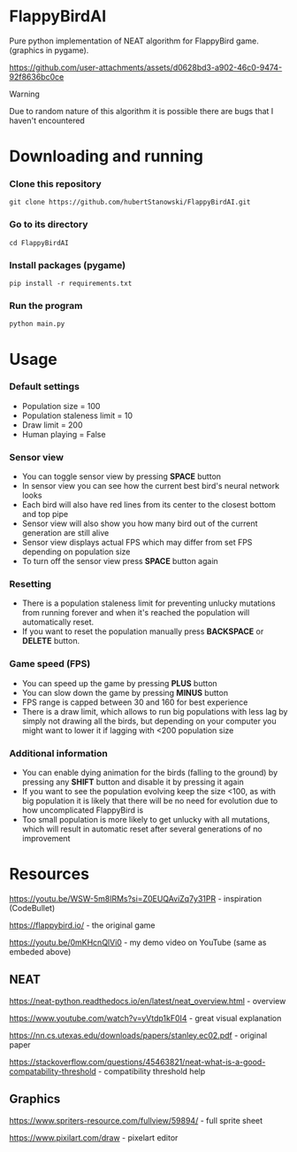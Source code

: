 # FlappyBirdAI
Pure python implementation of NEAT algorithm for FlappyBird game. (graphics in pygame).

https://github.com/user-attachments/assets/d0628bd3-a902-46c0-9474-92f8636bc0ce

> [!WARNING]
> Due to random nature of this algorithm it is possible there are bugs that I haven't encountered

# Downloading and running
### Clone this repository
    git clone https://github.com/hubertStanowski/FlappyBirdAI.git

### Go to its directory
    cd FlappyBirdAI

### Install packages (pygame)
    pip install -r requirements.txt

### Run the program
    python main.py
  
# Usage
### Default settings
- Population size = 100
- Population staleness limit = 10
- Draw limit = 200
- Human playing = False
### Sensor view
- You can toggle sensor view by pressing **SPACE** button
- In sensor view you can see how the current best bird's neural network looks
- Each bird will also have red lines from its center to the closest bottom and top pipe
- Sensor view will also show you how many bird out of the current generation are still alive
- Sensor view displays actual FPS which may differ from set FPS depending on population size
- To turn off the sensor view press **SPACE** button again
### Resetting
- There is a population staleness limit for preventing unlucky mutations from running forever and when it's reached the population will automatically reset.
- If you want to reset the population manually press **BACKSPACE** or **DELETE** button.
### Game speed (FPS)
- You can speed up the game by pressing **PLUS** button
- You can slow down the game by pressing **MINUS** button
- FPS range is capped between 30 and 160 for best experience
- There is a draw limit, which allows to run big populations with less lag by simply not drawing all the birds, but depending on your computer you might want to lower it if lagging with <200 population size
### Additional information
- You can enable dying animation for the birds (falling to the ground) by pressing any **SHIFT** button and disable it by pressing it again
- If you want to see the population evolving keep the size <100, as with big population it is likely that there will be no need for evolution due to how uncomplicated FlappyBird is
- Too small population is more likely to get unlucky with all mutations, which will result in automatic reset after several generations of no improvement
# Resources
https://youtu.be/WSW-5m8lRMs?si=Z0EUQAviZq7y31PR - inspiration (CodeBullet)

https://flappybird.io/ - the original game

https://youtu.be/0mKHcnQlVi0 - my demo video on YouTube (same as embeded above)
## NEAT
https://neat-python.readthedocs.io/en/latest/neat_overview.html - overview

https://www.youtube.com/watch?v=yVtdp1kF0I4 - great visual explanation

https://nn.cs.utexas.edu/downloads/papers/stanley.ec02.pdf - original paper

https://stackoverflow.com/questions/45463821/neat-what-is-a-good-compatability-threshold - compatibility threshold help

## Graphics
https://www.spriters-resource.com/fullview/59894/ - full sprite sheet

https://www.pixilart.com/draw - pixelart editor
